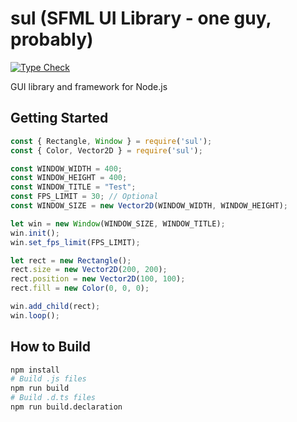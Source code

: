 # sul (SFML UI Library - one guy, probably)
[![Type Check](https://github.com/dot-six/sul/actions/workflows/type-check.yml/badge.svg)](https://github.com/dot-six/sul/actions/workflows/type-check.yml)

GUI library and framework for Node.js

## Getting Started
```js
const { Rectangle, Window } = require('sul');
const { Color, Vector2D } = require('sul');

const WINDOW_WIDTH = 400;
const WINDOW_HEIGHT = 400;
const WINDOW_TITLE = "Test";
const FPS_LIMIT = 30; // Optional
const WINDOW_SIZE = new Vector2D(WINDOW_WIDTH, WINDOW_HEIGHT);

let win = new Window(WINDOW_SIZE, WINDOW_TITLE);
win.init();
win.set_fps_limit(FPS_LIMIT);

let rect = new Rectangle();
rect.size = new Vector2D(200, 200);
rect.position = new Vector2D(100, 100);
rect.fill = new Color(0, 0, 0);

win.add_child(rect);
win.loop();
```

## How to Build
```sh
npm install
# Build .js files
npm run build
# Build .d.ts files
npm run build.declaration
```
